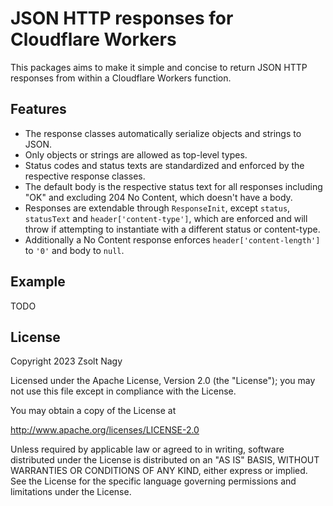 # JSON HTTP responses for Cloudflare Workers

This packages aims to make it simple and concise to return JSON HTTP responses from within a Cloudflare Workers function.

## Features

- The response classes automatically serialize objects and strings to JSON.
- Only objects or strings are allowed as top-level types.
- Status codes and status texts are standardized and enforced by the respective response classes.
- The default body is the respective status text for all responses including "OK" and excluding 204 No Content, which doesn't have a body.
- Responses are extendable through `ResponseInit`, except `status`, `statusText` and `header['content-type']`, which are enforced and will throw if attempting to instantiate with a different status or content-type.
- Additionally a No Content response enforces `header['content-length']` to `'0'` and body to `null`.

## Example

TODO

## License

Copyright 2023 Zsolt Nagy

Licensed under the Apache License, Version 2.0 (the "License"); you may not use this file except in compliance with the License.

You may obtain a copy of the License at

http://www.apache.org/licenses/LICENSE-2.0

Unless required by applicable law or agreed to in writing, software distributed under the License is distributed on an "AS IS" BASIS, WITHOUT WARRANTIES OR CONDITIONS OF ANY KIND, either express or implied.
See the License for the specific language governing permissions and limitations under the License.
